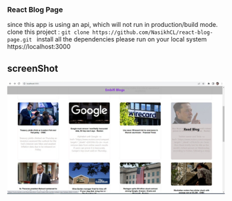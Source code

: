 ### React Blog Page

since this app is using an api, which will not run in production/build mode.
clone this project : ``` git clone https://github.com/NasikhCL/react-blog-page.git  ```
install all the  dependencies 
please run on your local system https://localhost:3000

## screenShot
![page screenshot](./screenshot.jpeg)


